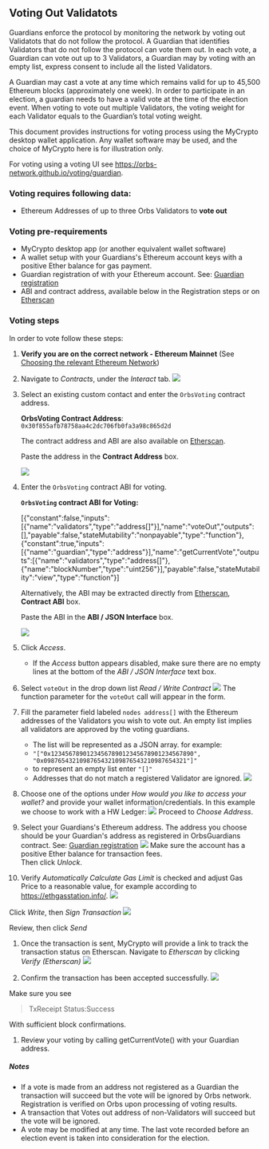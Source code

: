 ## Voting Out Validatots

Guardians enforce the protocol by monitoring the network by voting out Validatots that do not follow the protocol. A Guardian that identifies Validators that do not follow the protocol can vote them out. In each vote, a Guardian can vote out up to 3 Validators, a Guardian may by voting with an empty list, express consent to include all the listed Validators. 

A Guardian may cast a vote at any time which remains valid for up to 45,500 Ethereum blocks (approximately one week). In order to participate in an election, a guardian needs to have a valid vote at the time of the election event. When voting to vote out multiple Validators, the voting weight for each Validator equals to the Guardian’s total voting weight.

This document provides instructions for voting process using the MyCrypto desktop wallet application.
Any wallet software may be used, and the choice of MyCrypto here is for illustration only.

For voting using a voting UI see https://orbs-network.github.io/voting/guardian.

### Voting requires following data:
- Ethereum Addresses of up to three Orbs Validators to **vote out**

### Voting pre-requirements
 - MyCrypto desktop app (or another equivalent wallet software)
 - A wallet setup with your Guardians's Ethereum account keys with a positive Ether balance for gas payment.
 - Guardian registration of with your Ethereum account. See: [Guardian registration](./guardian_registration.md)
 - ABI and contract address, available below in the Registration steps or on [Etherscan][1]


### Voting steps

In order to vote follow these steps:

1. **Verify you are on the correct network - Ethereum Mainnet** (See [Choosing the relevant Ethereum Network](./choosing_the_network.md))
1. Navigate to *Contracts*, under the *Interact* tab.
![](./voting_1.png)
1. Select an existing custom contact and enter the `OrbsVoting` contract address. 
   
    **OrbsVoting Contract Address**: `0x30f855afb78758aa4c2dc706fb0fa3a98c865d2d`
  
    The contract address and ABI are also available on [Etherscan][1].

    Paste the address in the **Contract Address** box.

    ![](./voting_2a.png)

1. Enter the `OrbsVoting` contract ABI for voting.
   
   **`OrbsVoting` contract ABI for Voting:**

   [{"constant":false,"inputs":[{"name":"validators","type":"address[]"}],"name":"voteOut","outputs":[],"payable":false,"stateMutability":"nonpayable","type":"function"},{"constant":true,"inputs":[{"name":"guardian","type":"address"}],"name":"getCurrentVote","outputs":[{"name":"validators","type":"address[]"},{"name":"blockNumber","type":"uint256"}],"payable":false,"stateMutability":"view","type":"function"}]

    Alternatively, the ABI may be extracted directly from [Etherscan][1], **Contract ABI** box.
  
    Paste the ABI in the **ABI / JSON Interface** box.

    ![](../instructions/voting_2.png)

1. Click *Access*.
   * If the *Access* button appears disabled, make sure there are no empty lines at the bottom of the *ABI / JSON Interface* text box.
1. Select `voteOut` in the drop down list *Read / Write Contract*
![](./voting_3.png)
The function parameter for the `voteOut` call will appear in the form.
1. Fill the parameter field labeled `nodes address[]`
with the Ethereum addresses of the Validators you wish to vote out.
An empty list implies all validators are approved by the voting guardians.
    - The list will be represented as a JSON array. for example:
    - `"["0x1234567890123456789012345678901234567890", "0x0987654321098765432109876543210987654321"]"`
    - to represent an empty list enter `"[]"`
    - Addresses that do not match a registered Validator are ignored.
![](./voting_4.png)
1. Choose one of the options under *How would you like to access your wallet?*
and provide your wallet information/credentials.
In this example we choose to work with a HW Ledger:
![](../instructions/voting_5a.png)
Proceed to *Choose Address*. 
1. Select your Guardians's Ethereum address. 
The address you choose should be your Guardian's address as registered in OrbsGuardians contract. See: [Guardian registration](./guardian_registration.md)
![](../instructions/voting_5.png)
Make sure the account has a positive Ether balance for transaction fees.
<br> Then click *Unlock*. 

1.  Verify *Automatically Calculate Gas Limit* is checked and adjust Gas Price to a
reasonable value, for example according to https://ethgasstation.info/.
![](./voting_6.png)

Click *Write*, then *Sign Transaction* 
![](./voting_8.png)

Review, then click *Send*

1. Once the transaction is sent, MyCrypto will provide a link to track the transaction status on Etherscan.
Navigate to *Etherscan* by clicking *Verify (Etherscan)*
![](./voting_10.png)

1. Confirm the transaction has been accepted successfully.
![](./voting_11.png)
 
Make sure you see 
> TxReceipt Status:Success

With sufficient block confirmations.

1. Review your voting by calling getCurrentVote() with your Guardian address.

[1]: https://etherscan.io/address/0x30f855afb78758aa4c2dc706fb0fa3a98c865d2d#code

##### Notes
* If a vote is made from an address not registered as a Guardian the transaction will succeed but the vote will be ignored by Orbs network. Registration is verified on Orbs upon processing of voting results.
* A transaction that Votes out address of non-Validators will succeed but the vote will be ignored.
* A vote may be modified at any time. The last vote recorded before an election event is taken into consideration for the election.
